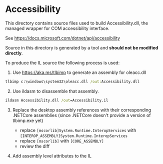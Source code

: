 # Accessibility

This directory contains source files used to build Accessibility.dll, the managed wrapper for COM accessibility interface.

See https://docs.microsoft.com/dotnet/api/accessibility

Source in this directory is generated by a tool and **should not be modified directly**.

To produce the IL source the following process is used:
1. Use https://aka.ms/tlbimp to generate an assembly for oleacc.dll

```cmd
tlbimp c:\windows\system32\oleacc.dll /out:Accessibility.dll
```

2. Use ildasm to disassemble that assembly.

```cmd
ildasm Accessibility.dll /out=Accessibility.il
```

3. Replace the desktop assembly references with their corresponding .NETCore assemblies (since .NETCore doesn't provide a version of tlbimp.exe yet)
    - replace `[mscorlib]System.Runtime.InteropServices` with `[INTEROP_ASSEMBLY]System.Runtime.InteropServices`
    - replace `[mscorlib]` with `[CORE_ASSEMBLY]`
    - review the diff

4. Add assembly level attributes to the IL
   
